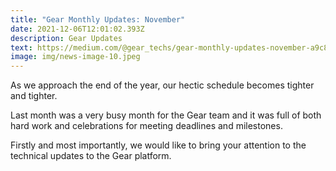 ```yaml
---
title: "Gear Monthly Updates: November"
date: 2021-12-06T12:01:02.393Z
description: Gear Updates
text: https://medium.com/@gear_techs/gear-monthly-updates-november-a9c820ef057a
image: img/news-image-10.jpeg
---
```

As we approach the end of the year, our hectic schedule becomes tighter and tighter.

Last month was a very busy month for the Gear team and it was full of both hard work and celebrations for meeting deadlines and milestones.

Firstly and most importantly, we would like to bring your attention to the technical updates to the Gear platform.